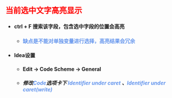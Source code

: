 ## <font color='red'>当前选中文字高亮显示</font>



- #### ctrl + F 搜索该字段，包含选中字段的位置会高亮

  - #### <font color='cornflowerblue'>缺点是不能对单独变量进行选择，高亮结果会冗余</font>



- #### Idea设置

  - #### Edit -> Code Scheme -> General

  - ##### 修改<font color='cornflowerblue'>Code</font>选项卡下 <font color='cornflowerblue'>Identifier under caret</font> 、<font color='cornflowerblue'>Identifier under caret(write)</font> 

